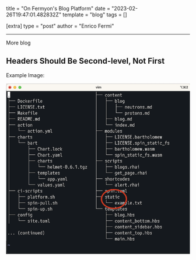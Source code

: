 title = "On Fermyon's Blog Platform"
date = "2023-02-26T19:47:01.482832Z"
template = "blog"
tags = []

[extra]
type = "post"
author = "Enrico Fermi"

---

More blog

<!-- Ideally, for SEO there should be an image after the first paragraph or two -->

## Headers Should Be Second-level, Not First

Example Image:

![Caption Text](/static/image-example.png)
